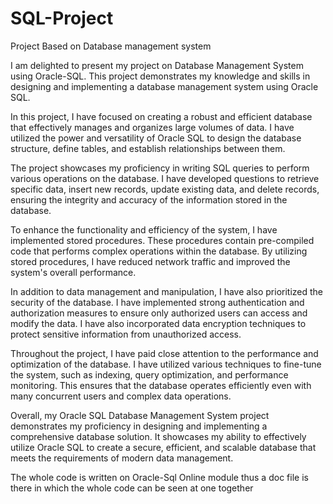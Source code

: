 # SQL-Project
Project Based on Database management system


I am delighted to present my project on Database Management System using Oracle-SQL. This project demonstrates my knowledge and skills in designing and implementing a database management system using Oracle SQL.

In this project, I have focused on creating a robust and efficient database that effectively manages and organizes large volumes of data. I have utilized the power and versatility of Oracle SQL to design the database structure, define tables, and establish relationships between them.

The project showcases my proficiency in writing SQL queries to perform various operations on the database. I have developed questions to retrieve specific data, insert new records, update existing data, and delete records, ensuring the integrity and accuracy of the information stored in the database.

To enhance the functionality and efficiency of the system, I have implemented stored procedures. These procedures contain pre-compiled code that performs complex operations within the database. By utilizing stored procedures, I have reduced network traffic and improved the system's overall performance.

In addition to data management and manipulation, I have also prioritized the security of the database. I have implemented strong authentication and authorization measures to ensure only authorized users can access and modify the data. I have also incorporated data encryption techniques to protect sensitive information from unauthorized access.

Throughout the project, I have paid close attention to the performance and optimization of the database. I have utilized various techniques to fine-tune the system, such as indexing, query optimization, and performance monitoring. This ensures that the database operates efficiently even with many concurrent users and complex data operations.

Overall, my Oracle SQL Database Management System project demonstrates my proficiency in designing and implementing a comprehensive database solution. It showcases my ability to effectively utilize Oracle SQL to create a secure, efficient, and scalable database that meets the requirements of modern data management.

The whole code is written on Oracle-Sql Online module thus a doc file is there in which the whole code can be seen at one together
